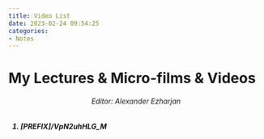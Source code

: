 ```yaml
---
title: Video List
date: 2023-02-24 09:54:25
categories:
- Notes
---
```


# My Lectures & Micro-films & Videos


<h6 align="center">Editor: Alexander Ezharjan<h6>

<b>
<b>
<b>


1. [PREFIX]/VpN2uhHLG_M

<b>

